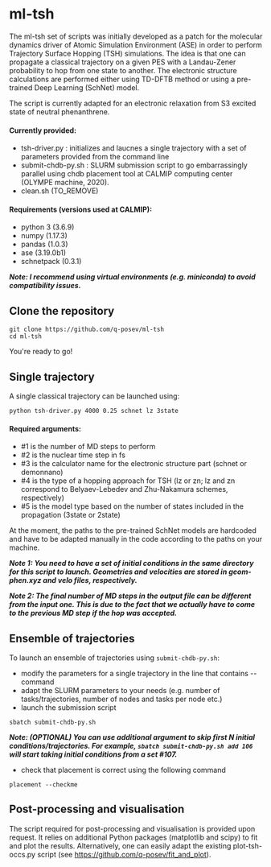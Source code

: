 # ml-tsh

The ml-tsh set of scripts was initially developed as a patch for the molecular dynamics driver of Atomic Simulation Environment (ASE) in order to perform Trajectory Surface Hopping (TSH) simulations. The idea is that one can propagate a classical trajectory on a given PES with a Landau-Zener probability to hop from one state to another. The electronic structure calculations are performed either using TD-DFTB method or using a pre-trained Deep Learning (SchNet) model.

The script is currently adapted for an electronic relaxation from S3 excited state of neutral phenanthrene.

#### Currently provided:

- tsh-driver.py : initializes and laucnes a single trajectory with a set of parameters provided from the command line
- submit-chdb-py.sh : SLURM submission script to go embarrassingly parallel using chdb placement tool at CALMIP computing center (OLYMPE machine, 2020).
- clean.sh (TO_REMOVE)

#### Requirements (versions used at CALMIP):
- python 3 	(3.6.9)
- numpy		(1.17.3)
- pandas	(1.0.3)
- ase		(3.19.0b1)
- schnetpack	(0.3.1)

_**Note: I recommend using virtual environments (e.g. miniconda) to avoid compatibility issues.**_

## Clone the repository

```
git clone https://github.com/q-posev/ml-tsh
cd ml-tsh
```

You're ready to go!

## Single trajectory

A single classical trajectory can be launched using:

```
python tsh-driver.py 4000 0.25 schnet lz 3state
```

#### Required arguments:
- #1 is the number of MD steps to perform
- #2 is the nuclear time step in fs
- #3 is the calculator name for the electronic structure part (schnet or demonnano)
- #4 is the type of a hopping approach for TSH (lz or zn; lz and zn correspond to Belyaev-Lebedev and Zhu-Nakamura schemes, respectively)
- #5 is the model type based on the number of states included in the propagation (3state or 2state)

At the moment, the paths to the pre-trained SchNet models are hardcoded and have to be adapted manually in the code according to the paths on your machine.

_**Note 1: You need to have a set of initial conditions in the same directory for this script to launch. Geometries and velocities are stored in geom-phen.xyz and velo files, respectively.**_

_**Note 2: The final number of MD steps in the output file can be different from the input one. This is due to the fact that we actually have to come to the previous MD step if the hop was accepted.**_


## Ensemble of trajectories

To launch an ensemble of trajectories using `submit-chdb-py.sh`:
- modify the parameters for a single trajectory in the line that contains --command
- adapt the SLURM parameters to your needs (e.g. number of tasks/trajectories, number of nodes and tasks per node etc.)
- launch the submission script
```
sbatch submit-chdb-py.sh
```

_**Note: (OPTIONAL) You can use additional argument to skip first N initial conditions/trajectories. For example, `sbatch submit-chdb-py.sh add 106` will start taking initial conditions from a set #107.**_

- check that placement is correct using the following command
```
placement --checkme
```

## Post-processing and visualisation

The script required for post-processing and visualisation is provided upon request. It relies on additional Python packages (matplotlib and scipy) to fit and plot the results. Alternatively, one can easily adapt the existing plot-tsh-occs.py script (see https://github.com/q-posev/fit_and_plot).

